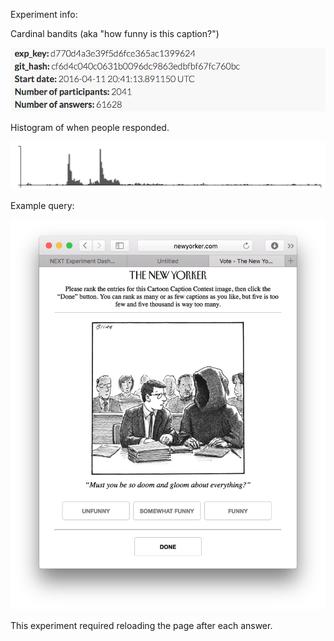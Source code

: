 Experiment info:

Cardinal bandits (aka "how funny is this caption?")

![](info.png)

Histogram of when people responded.

![](histogram.png)

Example query:

![](517_example_query.png)

This experiment required reloading the page after each answer.
